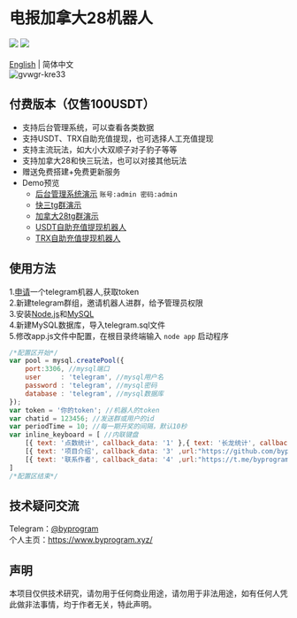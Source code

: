 # 电报加拿大28机器人
[![](https://img.shields.io/badge/Author-byprogram-orange.svg)](https://github.com/byprogram)
[![](https://img.shields.io/badge/version-1.0-brightgreen.svg)]([https://github.com/byprogram/telegram-jianada28-bot-v1.0])<br>
<br>
[English](https://github.com/byprogram/telegram-jianada28-bot-v1.0/blob/main/README_en.md) | 简体中文<br>
![gvwgr-kre33](https://user-images.githubusercontent.com/92509765/205933725-217c499c-779b-44e3-824d-e92fca217ab5.gif)
## 付费版本（仅售100USDT）
- 支持后台管理系统，可以查看各类数据<br>
- 支持USDT、TRX自助充值提现，也可选择人工充值提现
- 支持主流玩法，如大小大双顺子对子豹子等等
- 支持加拿大28和快三玩法，也可以对接其他玩法
- 赠送免费搭建+免费更新服务
- Demo预览
    - [后台管理系统演示](http://ksadmin.byprogram.xyz/) `账号:admin 密码:admin`<br>
    - [快三tg群演示](https://t.me/kuai3_demo)
    - [加拿大28tg群演示](https://t.me/jnd28_demo)
    - [USDT自助充值提现机器人](https://t.me/czby_bot)
    - [TRX自助充值提现机器人](https://t.me/TRXCZBOT)
## 使用方法
1.[申请](https://t.me/BotFather)一个telegram机器人,获取token<br>
2.新建telegram群组，邀请机器人进群，给予管理员权限<br>
3.安装[Node.js](https://nodejs.org/en/)和[MySQL](https://www.mysql.com/)<br>
4.新建MySQL数据库，导入telegram.sql文件<br>
5.修改app.js文件中配置，在根目录终端输入 `node app` 启动程序<br>
``` javascript
/*配置区开始*/
var pool = mysql.createPool({
    port:3306, //mysql端口
    user     : 'telegram', //mysql用户名
    password : 'telegram', //mysql密码
    database : 'telegram', //mysql数据库
});
var token = '你的token'; //机器人的token
var chatid = 123456; //发送群或用户的id
var periodTime = 10; //每一期开奖的间隔，默认10秒
var inline_keyboard = [ //内联键盘
    [{ text: '点数统计', callback_data: '1' },{ text: '长龙统计', callback_data: '2' }], 
    [{ text: '项目介绍', callback_data: '3' ,url:"https://github.com/byprogram/telegram-jianada28-bot-v1.0"}],
    [{ text: '联系作者', callback_data: '4' ,url:"https://t.me/byprogram"}]
]
/*配置区结束*/
```
## 技术疑问交流
Telegram：[@byprogram](https://t.me/byprogram)<br>
个人主页：https://www.byprogram.xyz/
## 声明
本项目仅供技术研究，请勿用于任何商业用途，请勿用于非法用途，如有任何人凭此做非法事情，均于作者无关，特此声明。
